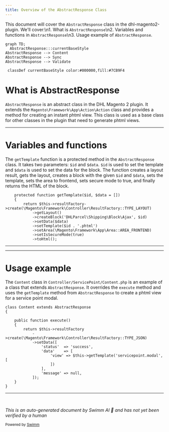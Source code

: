 ```yaml
---
title: Overview of the AbstractResponse Class
---
```

This document will cover the `AbstractResponse` class in the dhl-magento2-plugin. We'll cover:\\n1. What is `AbstractResponse`\\n2. Variables and functions in `AbstractResponse`\\n3. Usage example of `AbstractResponse`.

```mermaid
graph TD;
  AbstractResponse:::currentBaseStyle
AbstractResponse --> Content
AbstractResponse --> Sync
AbstractResponse --> Validate

 classDef currentBaseStyle color:#000000,fill:#7CB9F4
```

# What is AbstractResponse

`AbstractResponse` is an abstract class in the DHL Magento 2 plugin. It extends the `Magento\Framework\App\Action\Action` class and provides a method for creating an instant phtml view. This class is used as a base class for other classes in the plugin that need to generate phtml views.

<SwmSnippet path="/Controller/AbstractResponse.php" line="15">

---

# Variables and functions

The `getTemplate` function is a protected method in the `AbstractResponse` class. It takes two parameters: `$id` and `$data`. `$id` is used to set the template and `$data` is used to set the data for the block. The function creates a layout result, gets the layout, creates a block with the given `$id` and `$data`, sets the template, sets the area to frontend, sets secure mode to true, and finally returns the HTML of the block.

```hack
    protected function getTemplate($id, $data = [])
    {
        return $this->resultFactory->create(\Magento\Framework\Controller\ResultFactory::TYPE_LAYOUT)
            ->getLayout()
            ->createBlock('DHLParcel\Shipping\Block\Ajax', $id)
            ->setData($data)
            ->setTemplate($id . '.phtml')
            ->setArea(\Magento\Framework\App\Area::AREA_FRONTEND)
            ->setIsSecureMode(true)
            ->toHtml();
```

---

</SwmSnippet>

<SwmSnippet path="/Controller/ServicePoint/Content.php" line="7">

---

# Usage example

The `Content` class in `Controller/ServicePoint/Content.php` is an example of a class that extends `AbstractResponse`. It overrides the `execute` method and uses the `getTemplate` method from `AbstractResponse` to create a phtml view for a service point modal.

```hack
class Content extends AbstractResponse
{

    public function execute()
    {
        return $this->resultFactory
            ->create(\Magento\Framework\Controller\ResultFactory::TYPE_JSON)
            ->setData([
                'status'  => 'success',
                'data'    => [
                    'view' => $this->getTemplate('servicepoint.modal', [
                    ])
                ],
                'message' => null,
            ]);
    }
}
```

---

</SwmSnippet>

&nbsp;

*This is an auto-generated document by Swimm AI 🌊 and has not yet been verified by a human*

<SwmMeta version="3.0.0" repo-id="Z2l0aHViJTNBJTNBZGhsLW1hZ2VudG8yLXBsdWdpbiUzQSUzQWdpbGFkbmF2b3Q=" repo-name="dhl-magento2-plugin"><sup>Powered by [Swimm](/)</sup></SwmMeta>
